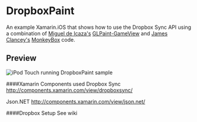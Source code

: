 DropboxPaint
============

An example Xamarin.iOS that shows how to use the Dropbox Sync API using a combination of [Miguel de Icaza's](https://twitter.com/migueldeicaza) [GLPaint-GameView](https://github.com/xamarin/monotouch-samples/tree/master/GLPaint-GameView) and [James Clancey's](https://twitter.com/jtclancey) [MonkeyBox](https://github.com/Clancey/MonkeyBox) code.

Preview
-------

![iPod Touch running DropboxPaint sample](http://dannycabrera.com/github/dropboxpaint/DropboxPaintPreview.jpg)

####Xamarin Components used
Dropbox Sync http://components.xamarin.com/view/dropboxsync/

Json.NET http://components.xamarin.com/view/json.net/

####Dropbox Setup
See wiki
